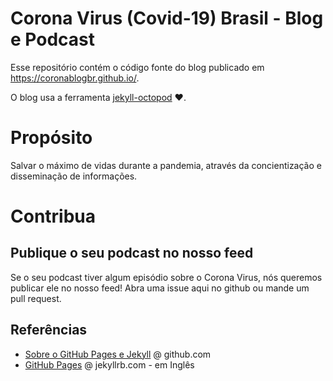 # Corona Virus (Covid-19) Brasil - Blog e Podcast

Esse repositório contém o código fonte do blog publicado em https://coronablogbr.github.io/.

O blog usa a ferramenta [jekyll-octopod](https://jekyll-octopod.github.io/) :heart:.

# Propósito

Salvar o máximo de vidas durante a pandemia, através da concientização e disseminação de informações.

# Contribua

## Publique o seu podcast no nosso feed

Se o seu podcast tiver algum episódio sobre o Corona Virus, nós queremos publicar ele no nosso feed!
Abra uma issue aqui no github ou mande um pull request.

## Referências

- [Sobre o GitHub Pages e Jekyll](https://help.github.com/pt/github/working-with-github-pages/about-github-pages-and-jekyll) @ github.com
- [GitHub Pages](https://jekyllrb.com/docs/github-pages/) @ jekyllrb.com - em Inglês
